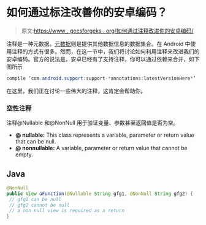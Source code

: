 # 如何通过标注改善你的安卓编码？

> 原文:[https://www . geesforgeks . org/如何通过注释改进你的安卓编码/](https://www.geeksforgeeks.org/how-to-improve-your-android-coding-through-annotation/)

注释是一种元数据。[元数据](https://www.geeksforgeeks.org/difference-between-data-and-metadata/)则是提供其他数据信息的数据集合。在 Android 中使用注释的方式有很多。然而，在这一节中，我们将讨论如何利用注释来改进我们的安卓编码。官方的说法是，安卓已经有了支持注释，你可以通过依赖来合并，如下图所示

```java
compile ‘com.android.support:support-*annotations:latestVersionHere*’
```

在这里，我们正在讨论一些伟大的注释，这肯定会帮助你。

### **空性注释**

注释@Nullable 和@NonNull 用于验证变量、参数甚至返回值是否为空。

*   **@ nullable:** This class represents a variable, parameter or return value that can be null.
*   **@ nonnullable:** A variable, parameter or return value that cannot be empty.

## Java

```java
@NonNull
public View aFunction(@Nullable String gfg1, @NonNull String gfg2) {
 // gfg1 can be null
 // gfg2 cannot be null
 // a non null view is required as a return
}
```